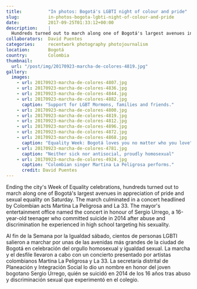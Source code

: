 ```yaml
---
title:          "In photos: Bogotá's LGBTI night of colour and pride"
slug:           in-photos-bogota-lgbti-night-of-colour-and-pride
date:           2017-09-25T01:33:12+00:00
description:    |
  Hundreds turned out to march along one of Bogotá's largest avenues in appreciation of pride and sexual equality on Saturday. The march culminated in a concert headlined by Colombian acts Martina La Peligrosa and La 33.
collaborators:  David Puentes
categories:     recentwork photography photojournalism
location:       Bogotá
country:        Colombia
thumbnail:
  url: "/post/img/20170923-marcha-de-colores-4819.jpg"
gallery:
  images:
    - url: 20170923-marcha-de-colores-4807.jpg
    - url: 20170923-marcha-de-colores-4836.jpg
    - url: 20170923-marcha-de-colores-4844.jpg
    - url: 20170923-marcha-de-colores-4882.jpg
      caption: "Support for LGBT Mormons, families and friends."
    - url: 20170923-marcha-de-colores-4800.jpg
    - url: 20170923-marcha-de-colores-4819.jpg
    - url: 20170923-marcha-de-colores-4812.jpg
    - url: 20170923-marcha-de-colores-4896.jpg
    - url: 20170923-marcha-de-colores-4872.jpg
    - url: 20170923-marcha-de-colores-4868.jpg
      caption: "Equality Week: Bogotá loves you no matter who you love"
    - url: 20170923-marcha-de-colores-4781.jpg
      caption: "Neither sick nor antisocial, proudly homosexual"
    - url: 20170923-marcha-de-colores-4924.jpg
      caption: "Colombian singer Martina La Peligrosa performs."
      credit: David Puentes
---
```

Ending the city's Week of Equality celebrations, hundreds turned out to march along one of Bogotá's largest avenues in appreciation of pride and sexual equality on Saturday. The march culminated in a concert headlined by Colombian acts Martina La Peligrosa and La 33. The mayor's entertainment office named the concert in honour of Sergio Urrego, a 16-year-old teenager who committed suicide in 2014 after abuse and discrimination he experienced in high school targeting his sexuality.

Al fin de la Semana por la Igualdad sábado, cientos de personas LGBTI salieron a marchar por unas de las avenidas más grandes de la ciudad de Bogotá en celebración del orgullo homosexual y igualdad sexual. La marcha y el desfile llevaron a cabo con un concierto presentado por artistas colombianos Martina La Peligrosa y La 33. La secretaría distrital de Planeación y Integración Social lo dio un nombre en honor del joven bogotano Sergio Urrego, quién se suicidó en 2014 de los 16 años tras abuso y discriminación sexual que experimentó en el colegio.
